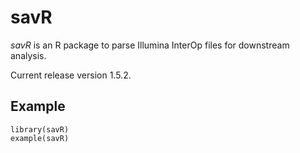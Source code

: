 savR
================================

*savR* is an R package to parse Illumina InterOp
files for downstream analysis.

Current release version 1.5.2.

Example
--------

```
library(savR)
example(savR)
```
